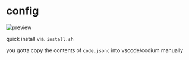 # config
![preview](https://i.imgur.com/akt1QII.png)

quick install via. `install.sh`

you gotta copy the contents of `code.jsonc` into vscode/codium manually
